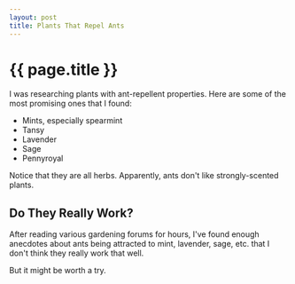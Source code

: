 ```yaml
---
layout: post
title: Plants That Repel Ants
---
```


{{ page.title }}
================

I was researching plants with ant-repellent properties.  Here are some of the most promising ones that I found:

* Mints, especially spearmint
* Tansy
* Lavender
* Sage
* Pennyroyal

Notice that they are all herbs.  Apparently, ants don't like strongly-scented plants.

Do They Really Work?
--------------------

After reading various gardening forums for hours, I've found enough anecdotes about ants being attracted to mint, lavender, sage, etc. that I don't think they really work that well.

But it might be worth a try.